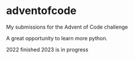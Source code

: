 # adventofcode
My submissions for the Advent of Code challenge

A great opportunity to learn more python.

2022 finished
2023 is in progress
